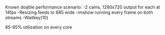 Known doable performance scenario:
-2 cams, 1280x720 output for each at 14fps
-Resizing feeds to 685 wide
-imshow running every frame on both streams
-Waitkey(10)

85-95% utilization on every core